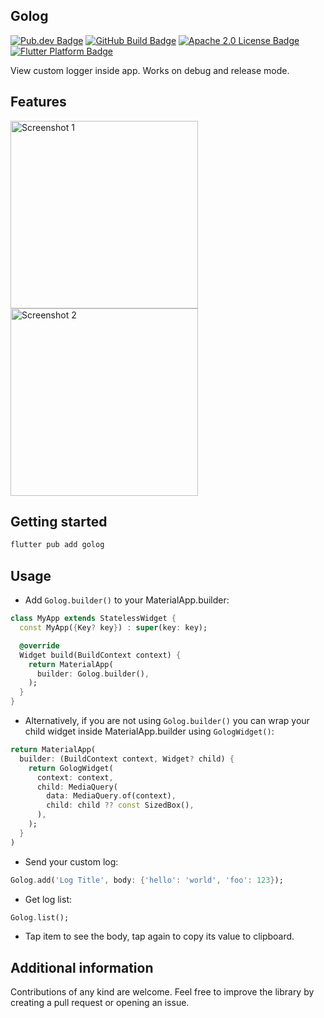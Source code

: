 <!--
This README describes the package. If you publish this package to pub.dev,
this README's contents appear on the landing page for your package.

For information about how to write a good package README, see the guide for
[writing package pages](https://dart.dev/guides/libraries/writing-package-pages).

For general information about developing packages, see the Dart guide for
[creating packages](https://dart.dev/guides/libraries/create-library-packages)
and the Flutter guide for
[developing packages and plugins](https://flutter.dev/developing-packages).
-->

## Golog

<p>
	<a href="https://pub.dev/packages/golog"><img src="https://img.shields.io/pub/v/golog" alt="Pub.dev Badge"></a>
	<a href="https://github.com/irfnyas/golog/actions/workflows/main.yml"><img src="https://github.com/irfnyas/golog/actions/workflows/main.yml/badge.svg" alt="GitHub Build Badge"></a>
	<a href="https://opensource.org/licenses/apache-2-0"><img src="https://img.shields.io/badge/License-Apache_2.0-blue.svg" alt="Apache 2.0 License Badge"></a>
	<a href="https://github.com/irfnyas/golog"><img src="https://img.shields.io/badge/platform-flutter-ff69b4.svg" alt="Flutter Platform Badge"></a>
</p>

View custom logger inside app. Works on debug and release mode.

## Features

<img src="https://github.com/irfnyas/golog/assets/34657831/7ce67ba6-b39c-4eda-bb01-00fca865f191" alt="Screenshot 1" width="300">
<img src="https://github.com/irfnyas/golog/assets/34657831/c49446e5-e3a3-408a-96ae-325bb689ca43" alt="Screenshot 2" width="300">

## Getting started

```dart
flutter pub add golog
```

## Usage

- Add ```Golog.builder()``` to your MaterialApp.builder:

```dart
class MyApp extends StatelessWidget {
  const MyApp({Key? key}) : super(key: key);

  @override
  Widget build(BuildContext context) {
    return MaterialApp(
      builder: Golog.builder(),
    );
  }
}
```

- Alternatively, if you are not using ```Golog.builder()``` you can wrap your child widget inside MaterialApp.builder using ```GologWidget()```:

```dart
return MaterialApp(
  builder: (BuildContext context, Widget? child) {
    return GologWidget(
      context: context,
      child: MediaQuery(
        data: MediaQuery.of(context),
        child: child ?? const SizedBox(),
      ),
    );
  }
)
```

- Send your custom log:

```dart
Golog.add('Log Title', body: {'hello': 'world', 'foo': 123});
```

- Get log list:

```dart
Golog.list();
```

- Tap item to see the body, tap again to copy its value to clipboard.

## Additional information

Contributions of any kind are welcome. Feel free to improve the library by creating a pull request or opening an issue.

